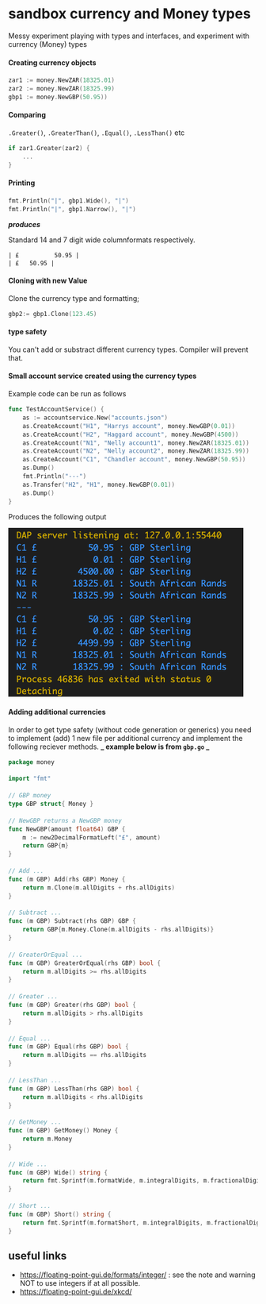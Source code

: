 # sandbox currency and Money types

Messy experiment playing with types and interfaces, and experiment with currency (Money) types

#### Creating currency objects

```go
zar1 := money.NewZAR(18325.01)
zar2 := money.NewZAR(18325.99)
gbp1 := money.NewGBP(50.95))
```

#### Comparing

`.Greater()`, `.GreaterThan()`, `.Equal()`, `.LessThan()` etc

```go
if zar1.Greater(zar2) {
    ...
}
```

#### Printing

```go
fmt.Println("|", gbp1.Wide(), "|")
fmt.Println("|", gbp1.Narrow(), "|")
```

**_produces_**

Standard 14 and 7 digit wide columnformats respectively.

```dos
| £          50.95 |
| £   50.95 |
```

#### Cloning with new Value

Clone the currency type and formatting;

```go
gbp2:= gbp1.Clone(123.45)
```

#### type safety

You can't add or substract different currency types. Compiler will prevent that.

#### Small account service created using the currency types

Example code can be run as follows

```go
func TestAccountService() {
	as := accountservice.New("accounts.json")
	as.CreateAccount("H1", "Harrys account", money.NewGBP(0.01))
	as.CreateAccount("H2", "Haggard account", money.NewGBP(4500))
	as.CreateAccount("N1", "Nelly account1", money.NewZAR(18325.01))
	as.CreateAccount("N2", "Nelly account2", money.NewZAR(18325.99))
	as.CreateAccount("C1", "Chandler account", money.NewGBP(50.95))
	as.Dump()
	fmt.Println("---")
	as.Transfer("H2", "H1", money.NewGBP(0.01))
	as.Dump()
}

```

Produces the following output

![screenshot.png](screenshot.png)

#### Adding additional currencies

In order to get type safety (without code generation or generics) you need to implement (add) 1 new file per additional currency and implement the following reciever methods. **_ example below is from `gbp.go` _**

```go
package money

import "fmt"

// GBP money
type GBP struct{ Money }

// NewGBP returns a NewGBP money
func NewGBP(amount float64) GBP {
	m := new2DecimalFormatLeft("£", amount)
	return GBP{m}
}

// Add ...
func (m GBP) Add(rhs GBP) Money {
	return m.Clone(m.allDigits + rhs.allDigits)
}

// Subtract ...
func (m GBP) Subtract(rhs GBP) GBP {
	return GBP{m.Money.Clone(m.allDigits - rhs.allDigits)}
}

// GreaterOrEqual ...
func (m GBP) GreaterOrEqual(rhs GBP) bool {
	return m.allDigits >= rhs.allDigits
}

// Greater ...
func (m GBP) Greater(rhs GBP) bool {
	return m.allDigits > rhs.allDigits
}

// Equal ...
func (m GBP) Equal(rhs GBP) bool {
	return m.allDigits == rhs.allDigits
}

// LessThan ...
func (m GBP) LessThan(rhs GBP) bool {
	return m.allDigits < rhs.allDigits
}

// GetMoney ...
func (m GBP) GetMoney() Money {
	return m.Money
}

// Wide ...
func (m GBP) Wide() string {
	return fmt.Sprintf(m.formatWide, m.integralDigits, m.fractionalDigits)
}

// Short ...
func (m GBP) Short() string {
	return fmt.Sprintf(m.formatShort, m.integralDigits, m.fractionalDigits)
}


```

## useful links

-   https://floating-point-gui.de/formats/integer/ : see the note and warning NOT to use integers if at all possible.
-   https://floating-point-gui.de/xkcd/
